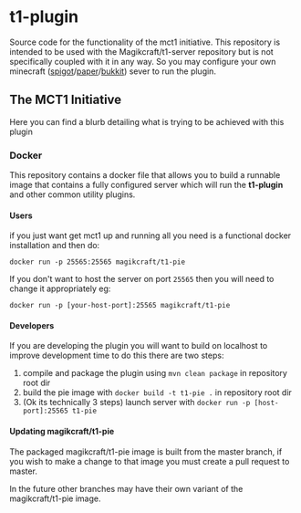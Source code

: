 # t1-plugin

Source code for the functionality of the mct1 initiative. This repository
is intended to be used with the Magikcraft/t1-server repository but is not
specifically coupled with it in any way. So you may configure your own minecraft ([spigot](https://www.spigotmc.org/wiki/spigot-installation/)/[paper](https://paper.readthedocs.io/en/paper-1.10/)/[bukkit](https://bukkit.org/))
sever to run the plugin.

## The MCT1 Initiative
Here you can find a blurb detailing what is trying to be achieved with this plugin

### Docker
This repository contains a docker file that allows you to build a runnable image that
contains a fully configured server which will run the **t1-plugin** and other common utility plugins.

#### Users
if you just want get mct1 up and running all you need is a functional docker installation
and then do:
```
docker run -p 25565:25565 magikcraft/t1-pie
```
If you don't want to host the server on port `25565` then you will
need to change it appropriately eg:
```
docker run -p [your-host-port]:25565 magikcraft/t1-pie
```

#### Developers
If you are developing the plugin you will want to build on localhost to improve development
time to do this there are two steps:

  1. compile and package the plugin using `mvn clean package` in repository root dir 
  2. build the pie image with `docker build -t t1-pie .` in repository root dir
  3. (Ok its technically 3 steps) launch server with `docker run -p [host-port]:25565 t1-pie`
  
#### Updating magikcraft/t1-pie
The packaged magikcraft/t1-pie image is built from the master branch, if you wish to make a change to that
image you must create a pull request to master.

In the future other branches may have their own variant of the magikcraft/t1-pie image.
